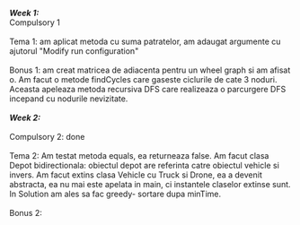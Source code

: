 **_Week 1:_**
<br>
Compulsory 1 
</br>
<br>
Tema 1: am aplicat metoda cu suma patratelor, am adaugat argumente cu ajutorul "Modify run configuration" </br>
<br>
Bonus 1: am creat matricea de adiacenta pentru un wheel graph si am afisat o. Am facut o metode findCycles care gaseste ciclurile de cate 3 
noduri. Aceasta apeleaza metoda recursiva DFS care realizeaza o parcurgere DFS incepand cu nodurile nevizitate. 
</br>
<br>
**_Week 2:_**
</br>
<br>
Compulsory 2: done 
</br>
<br>
Tema 2: Am testat metoda equals, ea returneaza false. Am facut clasa Depot bidirectionala: obiectul depot are referinta catre obiectul vehicle si invers. Am facut extins clasa Vehicle cu Truck si Drone, ea a devenit abstracta, ea nu mai este apelata in main, ci instantele claselor extinse sunt. In Solution am ales sa fac greedy- sortare dupa minTime.   </br>
<br>
Bonus 2:
</br>
